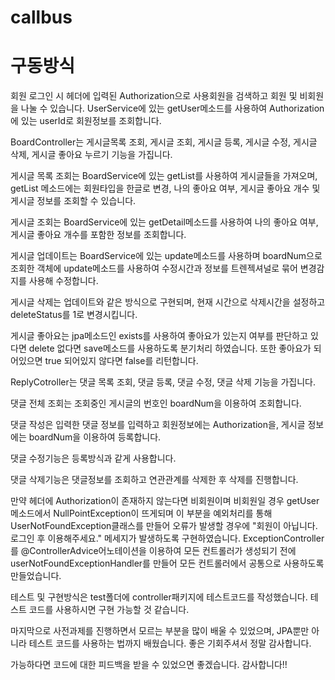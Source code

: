 # callbus

# 구동방식
회원 로그인 시 헤더에 입력된 Authorization으로 사용회원을 검색하고 회원 및 비회원을 나눌 수 있습니다.
UserService에 있는 getUser메소드를 사용하여 Authorization에 있는 userId로 회원정보를 조회합니다.

BoardController는 게시글목록 조회, 게시글 조회, 게시글 등록, 게시글 수정, 게시글 삭제, 게시글 좋아요 누르기 기능을 가집니다.

게시글 목록 조회는 BoardService에 있는 getList를 사용하여 게시글들을 가져오며, getList 메소드에는 회원타입을 한글로 변경,
나의 좋아요 여부, 게시글 좋아요 개수 및 게시글 정보를 조회할 수 있습니다.

게시글 조회는 BoardService에 있는 getDetail메소드를 사용하여 나의 좋아요 여부, 게시글 좋아요 개수를 포함한 정보를 조회합니다.

게시글 업데이트는 BoardService에 있는 update메소드를 사용하며 boardNum으로 조회한 객체에 update메소드를 사용하여
수정시간과 정보를 트렌젝셔널로 묶어 변경감지를 사용해 수정합니다.

게시글 삭제는 업데이트와 같은 방식으로 구현되며, 현재 시간으로 삭제시간을 설정하고 deleteStatus를 1로 변경시킵니다.

게시글 좋아요는 jpa메소드인 exists를 사용하여 좋아요가 있는지 여부를 판단하고 있다면 delete 없다면 save메소드를
사용하도록 분기처리 하였습니다. 또한 좋아요가 되어있으면 true 되어있지 않다면 false를 리턴합니다.


ReplyCotroller는 댓글 목록 조회, 댓글 등록, 댓글 수정, 댓글 삭제 기능을 가집니다.

댓글 전체 조회는 조회중인 게시글의 번호인 boardNum을 이용하여 조회합니다.

댓글 작성은 입력한 댓글 정보를 입력하고 회원정보에는 Authorization을, 게시글 정보에는 boardNum을 이용하여 등록합니다.

댓글 수정기능은 등록방식과 같게 사용합니다.

댓글 삭제기능은 댓글정보를 조회하고 연관관계를 삭제한 후 삭제를 진행합니다.


만약 헤더에 Authorization이 존재하지 않는다면 비회원이며 비회원일 경우 getUser메소드에서 NullPointException이 뜨게되며
이 부분을 예외처리를 통해 UserNotFoundException클래스를 만들어 오류가 발생할 경우에 "회원이 아닙니다. 로그인 후 이용해주세요."
메세지가 발생하도록 구현하였습니다.
ExceptionController를 @ControllerAdvice어노테이션을 이용하여 모든 컨트롤러가 생성되기 전에  userNotFoundExceptionHandler를 만들어
모든 컨트롤러에서 공통으로 사용하도록 만들었습니다.

테스트 및 구현방식은
test폴더에 controller패키지에 테스트코드를 작성했습니다. 테스트 코드를 사용하시면 구현 가능할 것 같습니다.

마지막으로 사전과제를 진행하면서 모르는 부분을 많이 배울 수 있었으며, JPA뿐만 아니라 테스트 코드를 사용하는 법까지 배웠습니다.
좋은 기회주셔서 정말 감사합니다.

가능하다면 코드에 대한 피드백을 받을 수 있었으면 좋겠습니다. 감사합니다!!